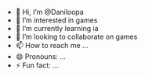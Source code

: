 - 👋 Hi, I’m @Daniloopa
- 👀 I’m interested in games
- 🌱 I’m currently learning ia
- 💞️ I’m looking to collaborate on games
- 📫 How to reach me ...
- 😄 Pronouns: ...
- ⚡ Fun fact: ...

<!---
Daniloopa/Daniloopa is a ✨ special ✨ repository because its `README.md` (this file) appears on your GitHub profile.
You can click the Preview link to take a look at your changes.
--->

